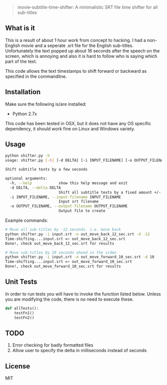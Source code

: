 > movie-subtitle-time-shifter: A minimalistic SRT file time shifter for all sub-titles

## What is it

This is a result of about 1 hour work from concept to hacking. I had a non-English
movie and a seperate .srt file for the English sub-titles. Unfortunately the text
popped up about 16 seconds after the speech on the screen, which is annoying and
also it is hard to follow who is saying which part of the text.

This code allows the text timestamps to shift forward or backward as specified in
the commandline.

## Installation

Make sure the following is/are installed:

* Python 2.7x

This code has been tested in OSX, but it does not have any OS specific dependency, it
should work fine on Linux and Windows variety.

## Usage

```bash
python shifter.py -h
usage: shifter.py [-h] [-d DELTA] [-i INPUT_FILENAME] [-o OUTPUT_FILENAME]

Shift subtitle texts by a few seconds

optional arguments:
  -h, --help            show this help message and exit
  -d DELTA, --delta DELTA
                        Shift all subtitle texts by a fixed amount +/- seconds
  -i INPUT_FILENAME, --input-filename INPUT_FILENAME
                        Input srt filename
  -o OUTPUT_FILENAME, --output-filename OUTPUT_FILENAME
                        Output file to create
```

Example commands:
```bash
# Move all sub-titles by -12 seconds. i.e. move back
python shifter.py -i input.srt -o out_move_back_12_sec.srt -d -12
Time-shifting....input.srt => out_move_back_12_sec.srt
Done!, check out_move_back_12_sec.srt for results

# Move sub-titles by 10 seconds ahead in the video
python shifter.py -i input.srt -o out_move_forward_10_sec.srt -d 10
Time-shifting....input.srt => out_move_forward_10_sec.srt
Done!, check out_move_forward_10_sec.srt for results
```

## Unit Tests

In order to run tests you will have to invoke the function listed below. Unless you
are modifying the code, there is no need to execute these.

```python
def allTests():
    testFn1()
    testFn2()
```

## TODO

1. Error checking for badly formatted files
1. Allow user to specify the delta in milliseconds instead of seconds

## License

MIT
